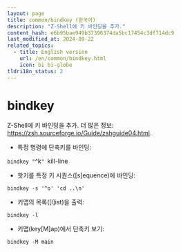 ```yaml
---
layout: page
title: common/bindkey (한국어)
description: "Z-Shell에 키 바인딩을 추가."
content_hash: e6b95bae949b37396374da5bc17454c3df714dc9
last_modified_at: 2024-09-22
related_topics:
  - title: English version
    url: /en/common/bindkey.html
    icon: bi bi-globe
tldri18n_status: 2
---
```

# bindkey

Z-Shell에 키 바인딩을 추가.
더 많은 정보: <https://zsh.sourceforge.io/Guide/zshguide04.html>.

- 특정 명령에 단축키를 바인딩:

`bindkey "`<span class="tldr-var badge badge-pill bg-dark-lm bg-white-dm text-white-lm text-dark-dm font-weight-bold">^k</span>`" `<span class="tldr-var badge badge-pill bg-dark-lm bg-white-dm text-white-lm text-dark-dm font-weight-bold">kill-line</span>

- 핫키를 특정 키 시퀀스([s]equence)에 바인딩:

`bindkey -s '^o' 'cd ..\n'`

- 키맵의 목록([l]ist)을 출력:

`bindkey -l`

- 키맵(key[M]ap)에서 단축키 보기:

`bindkey -M main`
